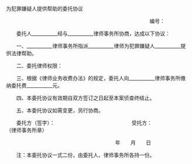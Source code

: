 



为犯罪嫌疑人提供帮助的委托协议



 

　　　　　　　　　　　　　　　　　　　　　　　　　　　　编号：　　

　　委托人___________经与___________律师事务所协商，达成以下协议：

　　一、___________律师事务所指派___________律师为犯罪嫌疑人___________提供法律帮助。

　　二、委托律师权限：

　　三、根据《律师业务收费办法》的规定，委托人向___________律师事务所缴纳委托费___________元。

　　四、本委托协议有效期自双方签订之日起至本案侦查终结止。

　　五、本委托协议如需变更，另行协商。　　

　　委托方（签字）：　　　　　　　　　　　　　　　受托方：　　　　　　　　　　　　　　　　　　　　　　　　 （律师事务所章）

　　　　　　　　　　　　　　　　　　　　　 年　　月　　日　　

　　注：本委托协议一式二份，由委托人、律师事务所各持一份。